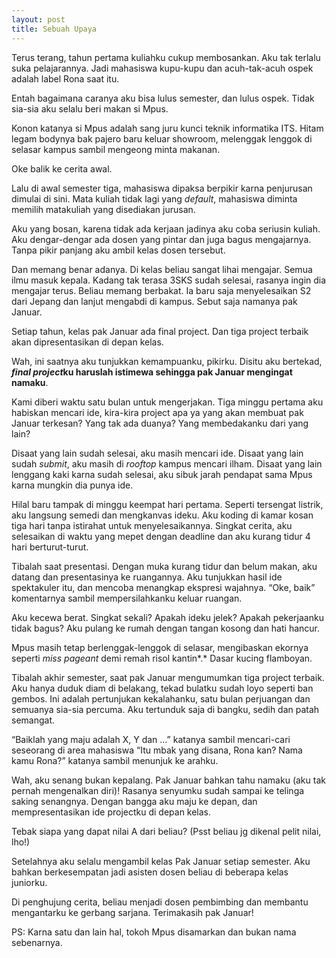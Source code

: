 ```yaml
---
layout: post
title: Sebuah Upaya
---
```


Terus terang, tahun pertama kuliahku cukup membosankan. Aku tak terlalu suka pelajarannya. Jadi mahasiswa kupu-kupu dan acuh-tak-acuh ospek adalah label Rona saat itu.

Entah bagaimana caranya aku bisa lulus semester, dan lulus ospek. Tidak sia-sia aku selalu beri makan si Mpus. 

Konon katanya si Mpus adalah sang juru kunci teknik informatika ITS. Hitam legam bodynya bak pajero baru keluar showroom, melenggak lenggok di selasar kampus sambil mengeong minta makanan.

Oke balik ke cerita awal.

Lalu di awal semester tiga, mahasiswa dipaksa berpikir karna penjurusan dimulai di sini. Mata kuliah tidak lagi yang *default*, mahasiswa diminta memilih matakuliah yang disediakan jurusan. 

Aku yang bosan, karena tidak ada kerjaan jadinya aku coba seriusin kuliah. Aku dengar-dengar ada dosen yang pintar dan juga bagus mengajarnya. Tanpa pikir panjang aku ambil kelas dosen tersebut.

Dan memang benar adanya. Di kelas beliau sangat lihai mengajar. Semua ilmu masuk kepala. Kadang tak terasa 3SKS sudah selesai, rasanya ingin dia mengajar terus. Beliau memang berbakat. Ia baru saja menyelesaikan S2 dari Jepang dan lanjut mengabdi di kampus. Sebut saja namanya pak Januar.

<!--Selain pintar, pak Januar juga masih sangat muda (*ehem*) dan menarik. Mahasiswi muda seperti aku meleleh sejadi-jadinya seperti eskrim mekdi di luar ruangan. Maklum, aku punya kelemahan sama cowok pinter dan berkacamata. Pak Januar adalah *death combination of both*.
-->

Setiap tahun, kelas pak Januar ada final project. Dan tiga project terbaik akan dipresentasikan di depan kelas.

Wah, ini saatnya aku tunjukkan kemampuanku, pikirku. Disitu aku bertekad, ***final project*ku haruslah istimewa sehingga pak Januar mengingat namaku**.

Kami diberi waktu satu bulan untuk mengerjakan. Tiga minggu pertama aku habiskan mencari ide, kira-kira project apa ya yang akan membuat pak Januar terkesan? Yang tak ada duanya? Yang membedakanku dari yang lain?

Disaat yang lain sudah selesai, aku masih mencari ide. Disaat yang lain sudah *submit*, aku masih di *rooftop* kampus mencari ilham. Disaat yang lain lenggang kaki karna sudah selesai, aku sibuk jarah pendapat sama Mpus karna mungkin dia punya ide.

Hilal baru tampak di minggu keempat hari pertama. Seperti tersengat listrik, aku langsung semedi dan mengkanvas ideku. Aku koding di kamar kosan tiga hari tanpa istirahat untuk menyelesaikannya. Singkat cerita, aku selesaikan di waktu yang mepet dengan deadline dan aku kurang tidur 4 hari berturut-turut.

Tibalah saat presentasi. Dengan muka kurang tidur dan belum makan, aku datang dan presentasinya ke ruangannya. Aku tunjukkan hasil ide spektakuler itu, dan mencoba menangkap ekspresi wajahnya. “Oke, baik” komentarnya sambil mempersilahkanku keluar ruangan.

Aku kecewa berat. Singkat sekali? Apakah ideku jelek? Apakah pekerjaanku tidak bagus? Aku pulang ke rumah dengan tangan kosong dan hati hancur.

Mpus masih tetap berlenggak-lenggok di selasar, mengibaskan ekornya seperti *miss pageant* demi remah risol kantin*.* Dasar kucing flamboyan.

Tibalah akhir semester, saat pak Januar mengumumkan tiga project terbaik. Aku hanya duduk diam di belakang, tekad bulatku sudah loyo seperti ban gembos. Ini adalah pertunjukan kekalahanku, satu bulan perjuangan dan semuanya sia-sia percuma. Aku tertunduk saja di bangku, sedih dan patah semangat.

“Baiklah yang maju adalah X, Y dan ...” katanya sambil mencari-cari seseorang di area mahasiswa “Itu mbak yang disana, Rona kan? Nama kamu Rona?” katanya sambil menunjuk ke arahku.

Wah, aku senang bukan kepalang. Pak Januar bahkan tahu namaku (aku tak pernah mengenalkan diri)! Rasanya senyumku sudah sampai ke telinga saking senangnya. Dengan bangga aku maju ke depan, dan mempresentasikan ide projectku di depan kelas.

Tebak siapa yang dapat nilai A dari beliau? (Psst beliau jg dikenal pelit nilai, lho!)

Setelahnya aku selalu mengambil kelas Pak Januar setiap semester. Aku bahkan berkesempatan jadi asisten dosen beliau di beberapa kelas juniorku.

Di penghujung cerita, beliau menjadi dosen pembimbing dan membantu mengantarku ke gerbang sarjana. Terimakasih pak Januar!

PS: Karna satu dan lain hal, tokoh Mpus disamarkan dan bukan nama sebenarnya.